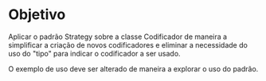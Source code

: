 # Objetivo

Aplicar o padrão Strategy sobre a classe Codificador de maneira a simplificar a criação de novos codificadores e eliminar a necessidade do uso do "tipo" para indicar o codificador a ser usado.

O exemplo de uso deve ser alterado de maneira a explorar o uso do padrão.


